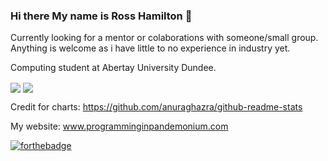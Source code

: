 ### Hi there My name is Ross Hamilton 👋

Currently looking for a mentor or colaborations with someone/small group. Anything is welcome as i have little to no experience in industry yet.  

Computing student at Abertay University Dundee.   
   

<img align="center" src="https://github-readme-stats.vercel.app/api?username=lokenwow&theme=radical&include_all_commits=true&count_private=true&show_icons=true&hide_rank=false&count_private=true"/>

<img align="center" src="https://github-readme-stats.vercel.app/api/top-langs/?username=Lokenwow&theme=radical&layout=compact&count_private=true&langs_count=8"/>


Credit for charts: https://github.com/anuraghazra/github-readme-stats
   
My website: www.programminginpandemonium.com

[![forthebadge](https://forthebadge.com/images/badges/works-on-my-machine.svg)](https://forthebadge.com)
